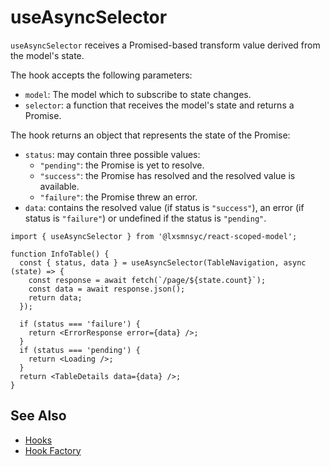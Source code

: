 # useAsyncSelector

`useAsyncSelector` receives a Promised-based transform value derived from the model's state.  

The hook accepts the following parameters:
- `model`: The model which to subscribe to state changes.
- `selector`: a function that receives the model's state and returns a Promise.

The hook returns an object that represents the state of the Promise:
- `status`: may contain three possible values:
  - `"pending"`: the Promise is yet to resolve.
  - `"success"`: the Promise has resolved and the resolved value is available.
  - `"failure"`: the Promise threw an error.
- `data`: contains the resolved value (if status is `"success"`), an error (if status is `"failure"`) or undefined if the status is `"pending"`.

```tsx
import { useAsyncSelector } from '@lxsmnsyc/react-scoped-model';

function InfoTable() {
  const { status, data } = useAsyncSelector(TableNavigation, async (state) => {
    const response = await fetch(`/page/${state.count}`);
    const data = await response.json();
    return data;
  });

  if (status === 'failure') {
    return <ErrorResponse error={data} />;
  }
  if (status === 'pending') {
    return <Loading />;
  }
  return <TableDetails data={data} />;
}
```

## See Also
- [Hooks](/packages/react-scoped-model/hooks/README.md)
- [Hook Factory](/packages/react-scoped-model/docs/hook-factory.md)